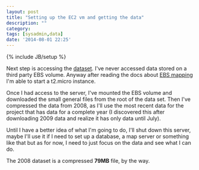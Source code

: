 ```yaml
---
layout: post
title: "Setting up the EC2 vm and getting the data"
description: ""
category:
tags: [sysadmin,data]
date: '2014-08-01 22:25'
---
```

{% include JB/setup %}

Next step is accessing the [dataset](http://aws.amazon.com/datasets/Climate/2759). I've never accessed data stored on a third party EBS volume. Anyway after reading the docs about [EBS mapping](http://docs.aws.amazon.com/AWSEC2/latest/UserGuide/block-device-mapping-concepts.html) I'm able to start a t2.micro instance.

Once I had access to the server, I've mounted the EBS volume and downloaded the small general files from the root of the data set. Then I've compressed the data from 2008, as I'll use the most recent data for the project that has data for a complete year (I discovered this after downloading 2009 data and realize it has only data until July).

Until I have a better idea of what I'm going to do, I'll shut down this server, maybe I'll use it if I need to set up a database, a map server or something like that but as for now, I need to just focus on the data and see what I can do.

The 2008 dataset is a compressed **79MB** file, by the way.